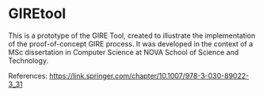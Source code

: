 # GIREtool

This is a prototype of the GIRE Tool, created to illustrate the implementation of the proof-of-concept GIRE process.
It was developed in the context of a MSc dissertation in Computer Science at NOVA School of Science and Technology.

References: https://link.springer.com/chapter/10.1007/978-3-030-89022-3_31
